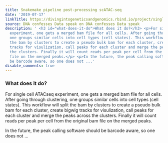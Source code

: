 ```yaml
---
title: Snakemake pipeline post-processing scATAC-seq
date: '2019-07-17'
linkTitle: https://divingintogeneticsandgenomics.rbind.io/project/single-cell-atacseq/
source: DNA confesses Data speak on DNA confesses Data speak
description: ' <h3 id="what-does-it-do">What does it do?</h3> <p>For single cell ATACseq
  experiment, one gets a merged bam file for all cells. After going through clustering,
  one groups similar cells into cell types (cell states). This workflow will split
  the bam by clusters to create a pseudo bulk bam for each cluster, create bigwig
  tracks for visulization, call peaks for each cluster and merge the peaks across
  the clusters. Finally it will count reads per peak per cell from the original bam
  file on the merged peaks.</p> <p>In the future, the peak calling software should
  be barcode aware, so one does not ...'
disable_comments: true
---
```

 <h3 id="what-does-it-do">What does it do?</h3> <p>For single cell ATACseq experiment, one gets a merged bam file for all cells. After going through clustering, one groups similar cells into cell types (cell states). This workflow will split the bam by clusters to create a pseudo bulk bam for each cluster, create bigwig tracks for visulization, call peaks for each cluster and merge the peaks across the clusters. Finally it will count reads per peak per cell from the original bam file on the merged peaks.</p> <p>In the future, the peak calling software should be barcode aware, so one does not ...